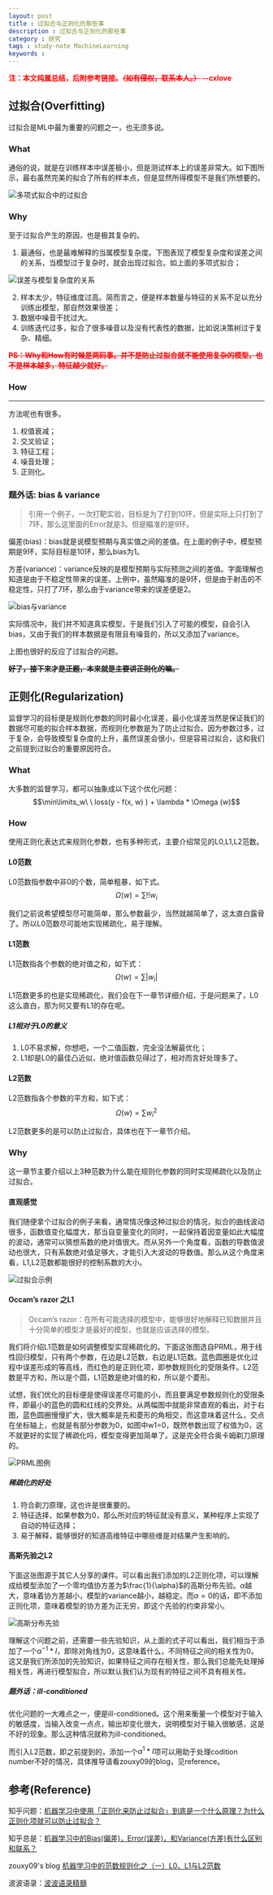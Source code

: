 ```yaml
---
layout: post
title : 过拟合与正则化的那些事
description : 过拟合与正则化的那些事
category : 研究
tags : study-note MachineLearning
keywords : 
---
```


<font color="red">**注：本文纯属总结，后附参考链接。<del>（如有侵权，联系本人。）</del> --cxlove**</font>
  

## 过拟合(Overfitting)

    
过拟合是ML中最为重要的问题之一，也无须多说。

### What

通俗的说，就是在训练样本中误差极小，但是测试样本上的误差非常大。如下图所示，最右虽然完美的拟合了所有的样本点，但是显然所得模型不是我们所想要的。

![多项式拟合中的过拟合](/images/Regular_1.png)

### Why

至于过拟合产生的原因，也是极其复杂的。

1.  最通俗，也是最难解释的当属模型复杂度。下图表现了模型复杂度和误差之间的关系，当模型过于复杂时，就会出现过拟合。如上面的多项式拟合；

![误差与模型复杂度的关系](/images/Regular_2.png)

2.  样本太少，特征维度过高。简而言之，便是样本数量与特征的关系不足以充分训练出模型，那自然效果很差；
3.  数据中噪音干扰过大。
4.  训练迭代过多，拟合了很多噪音以及没有代表性的数据，比如说决策树过于复杂、精细。

<font color="red">**<del>PS：Why和How有时候是两码事。并不是防止过拟合就不能使用复杂的模型，也不是样本越多，特征越少就好。</del>**</font>


### How
****

方法呢也有很多。

1.  权值衰减；
2.  交叉验证；
3.  特征工程；
4.  噪音处理；
5.  正则化。

### 题外话: bias & variance

>引用一个例子，一次打靶实验，目标是为了打到10环，但是实际上只打到了7环，那么这里面的Error就是3。但是瞄准的是9环。

偏差(bias)：bias就是说模型预期与真实值之间的差值。在上面的例子中，模型预期是9环，实际目标是10环，那么bias为1。

方差(variance)：variance反映的是模型预期与实际预测之间的差值。字面理解也知道是由于不稳定性带来的误差。上例中，虽然瞄准的是9环，但是由于射击的不稳定性，只打了7环，那么由于variance带来的误差便是2。

![bias与variance](/images/Regular_3.png)

实际情况中，我们并不知道真实模型，于是我们引入了可能的模型，自会引入bias，又由于我们的样本数据是有限且有噪音的，所以又添加了variance。

上图也很好的反应了过拟合的问题。

**<del>好了，接下来才是正题，本来就是主要讲正则化的嘛。</del>**

## 正则化(Regularization)

监督学习的目标便是规则化参数的同时最小化误差，最小化误差当然是保证我们的数据尽可能的拟合样本数据，而规则化参数是为了防止过拟合。因为参数过多，过于复杂，会导致模型复杂度的上升，虽然误差会很小，但是容易过拟合，这和我们之前提到过拟合的重要原因符合。

### What
大多数的监督学习，都可以抽象成以下这个优化问题：$$\min\limits_w\ \ loss(y - f(x, w) ) + \lambda * \Omega (w)$$

### How

使用正则化表达式来规则化参数，也有多种形式，主要介绍常见的L0,L1,L2范数。

#### L0范数

L0范数指参数中非0的个数，简单粗暴，如下式。
$$\Omega (w) = \sum !!w_i$$

我们之前说希望模型尽可能简单，那么参数最少，当然就越简单了，这太直白露骨了。所以L0范数尽可能地实现稀疏化，易于理解。

#### L1范数

L1范数指各个参数的绝对值之和，如下式：
$$\Omega (w) = \sum |w_i|$$

L1范数更多的也是实现稀疏化，我们会在下一章节详细介绍，于是问题来了，L0这么直白，那为何又要有L1的存在呢。

##### L1相对于L0的意义

1.  L0不易求解，你想吧，一个二值函数，完全没法解最优化；
2.  L1却是L0的最佳凸近似，绝对值函数见得过了，相对而言好处理多了。

#### L2范数

L2范数指各个参数的平方和，如下式：
$$\Omega (w) = \sum w_i ^ 2$$

L2范数更多的是可以防止过拟合，具体也在下一章节介绍。

### Why

这一章节主要介绍以上3种范数为什么能在规则化参数的同时实现稀疏化以及防止过拟合。

#### 直观感觉

我们随便拿个过拟合的例子来看，通常情况像这种过拟合的情况，拟合的曲线波动很多，函数值变化幅度大，那当自变量变化的同时，一起保持着因变量如此大幅度的波动，通常可以猜想系数的绝对值很大。而从另外一个角度看，函数的导数值波动也很大，只有系数绝对值足够大，才能引入大波动的导数值。那么从这个角度来看，L1,L2范数都能很好的控制系数的大小。

![过拟合示例](/images/Regular_4.png)

#### Occam’s razor 之L1

>Occam’s razor：在所有可能选择的模型中，能够很好地解释已知数据并且十分简单的模型才是最好的模型，也就是应该选择的模型。

我们将介绍L1范数是如何调整模型实现稀疏化的。下面这张图选自PRML，用于线性回归模型，只有两个参数，在边是L2范数，右边是L1范数。蓝色圆圈是优化过程中误差形成的等高线，而红色的是正则化项，即参数规则化的受限条件。L2范数是平方和，所以是个圆，L1范数是绝对值的和，所以是个菱形。

试想，我们优化的目标便是使得误差尽可能的小，而且要满足参数规则化的受限条件，即最小的蓝色的圆和红线的交界处。从两幅图中就能非常直观的看出，对于右图，蓝色圆圈慢慢扩大，很大概率是先和菱形的角相交，而这意味着这什么，交点在坐标轴上，也就是有部分参数为0，如图中w1=0，既然参数出现了权值为0，这不就更好的实现了稀疏化吗，模型变得更加简单了。这是完全符合奥卡姆剃刀原理的。

![PRML图例](/images/Regular_5.png)

##### 稀疏化的好处

1.  符合剃刀原理，这也许是很重要的。
2.  特征选择，如果参数为0，那么所对应的特征就没有意义，某种程序上实现了自动的特征选择；
3.  易于解释，能够很好的知道高维特征中哪些维是对结果产生影响的。

#### 高斯先验之L2

下面这张图源于其它人分享的课件。可以看出我们添加的L2正则化项，可以理解成给模型添加了一个零均值协方差为$\frac{1}{\alpha}$的高斯分布先验。$\alpha$越大，意味着协方差越小，模型的variance越小，越稳定。而$\alpha=0$的话，即不添加正则化项，意味着模型的协方差为正无穷，即这个先验的约束非常小。

![高斯分布先验](/images/Regular_6.png)

理解这个问题之前，还需要一些先验知识，从上面的式子可以看出，我们相当于添加了一个$\alpha ^ {-1} * I$，即除对角线为0，这意味着什么，不同特征之间的相关性为0。这又是我们所添加的先验知识，如果特征之间存在相关性，那么我们总能先处理掉相关性，再进行模型拟合，所以默认我们认为现有的特征之间不具有相关性。

##### 题外话：ill-conditioned

优化问题的一大难点之一，便是ill-conditioned。这个用来衡量一个模型对于输入的敏感度，当输入改变一点点，输出却变化很大，说明模型对于输入很敏感，这是不好的现象。那么这种情况就称为ill-conditioned。

而引入L2范数，即之前提到的，添加一个$\alpha^1*I$项可以用助于处理codition number不好的情况，具体推导请看zouxy09的blog，见reference。

## 参考(Reference)

知乎问题：[机器学习中使用「正则化来防止过拟合」到底是一个什么原理？为什么正则化项就可以防止过拟合？](http://www.zhihu.com/question/20700829)

知乎总是：[机器学习中的Bias(偏差)，Error(误差)，和Variance(方差)有什么区别和联系？](http://www.zhihu.com/question/27068705)

zouxy09's blog [机器学习中的范数规则化之（一）L0、L1与L2范数](http://blog.csdn.net/zouxy09/article/details/24971995)

波波语录：[波波语录精髓](http://www.qqtu8.com/f/20061208211555.gif)

